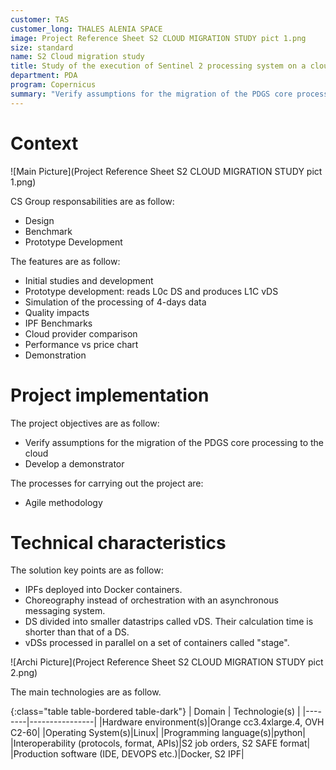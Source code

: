 ```yaml
---
customer: TAS
customer_long: THALES ALENIA SPACE
image: Project Reference Sheet S2 CLOUD MIGRATION STUDY pict 1.png
size: standard
name: S2 Cloud migration study
title: Study of the execution of Sentinel 2 processing system on a cloud infrastructure
department: PDA
program: Copernicus
summary: "Verify assumptions for the migration of the PDGS core processing to the cloud. Develop a demonstrator"
---
```


# Context


![Main Picture](Project Reference Sheet S2 CLOUD MIGRATION STUDY pict 1.png)

CS Group responsabilities are as follow:
* Design
* Benchmark
* Prototype Development


The features are as follow:
* Initial studies and development
* Prototype development: reads L0c DS and produces L1C vDS
* Simulation of the processing of 4-days data
* Quality impacts
* IPF Benchmarks
* Cloud provider comparison
* Performance vs price chart
* Demonstration

# Project implementation

The project objectives are as follow:
* Verify assumptions for the migration of the PDGS core processing to the cloud 
* Develop a demonstrator

The processes for carrying out the project are:
* Agile methodology

# Technical characteristics

The solution key points are as follow:
* IPFs deployed into Docker containers.
* Choreography instead of orchestration with an asynchronous messaging system.
* DS divided into smaller datastrips called vDS. Their calculation time is shorter than that of a DS.
* vDSs processed in parallel on a set of containers called "stage".

![Archi Picture](Project Reference Sheet S2 CLOUD MIGRATION STUDY pict 2.png)

The main technologies are as follow.

{:class="table table-bordered table-dark"}
| Domain | Technologie(s) |
|--------|----------------|
|Hardware environment(s)|Orange cc3.4xlarge.4, OVH C2-60|
|Operating System(s)|Linux|
|Programming language(s)|python|
|Interoperability (protocols, format, APIs)|S2 job orders, S2 SAFE format|
|Production software (IDE, DEVOPS etc.)|Docker, S2 IPF|
